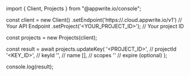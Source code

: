 import { Client, Projects } from "@appwrite.io/console";

const client = new Client()
    .setEndpoint('https://<REGION>.cloud.appwrite.io/v1') // Your API Endpoint
    .setProject('<YOUR_PROJECT_ID>'); // Your project ID

const projects = new Projects(client);

const result = await projects.updateKey(
    '<PROJECT_ID>', // projectId
    '<KEY_ID>', // keyId
    '<NAME>', // name
    [], // scopes
    '' // expire (optional)
);

console.log(result);
